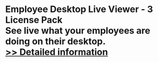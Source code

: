 # Employee Desktop Live Viewer - 3 License Pack<br />See live what your employees are doing on their desktop.<br />[>> Detailed information](https://secure.element5.com/esales/product.html?productid=300376175&affiliateid=200057808)